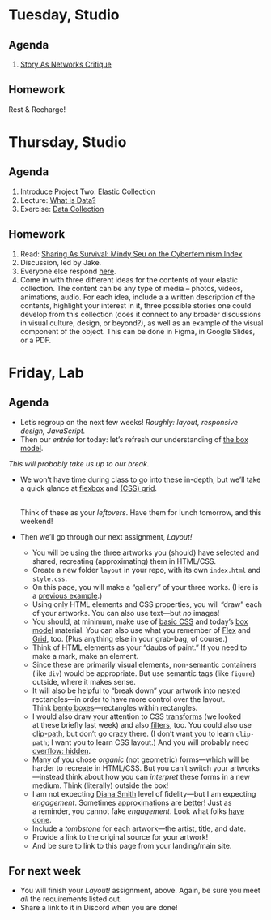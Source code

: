 ---
---

# Tuesday, Studio
## Agenda
1. [Story As Networks Critique](https://docs.google.com/document/d/1qFXhgafa54z1UKo8e6jZIokDNB2YJ_2WEAHaDIf6aUI/edit?usp=sharing)

## Homework
Rest & Recharge!

# Thursday, Studio
## Agenda

1. Introduce Project Two: Elastic Collection
2. Lecture: [What is Data?](https://docs.google.com/presentation/d/19_MVwDxpe_2vG7XYiw6WzsvCb6q3j_G1rM2xqROygFU/edit?usp=sharing)
3. Exercise: [Data Collection](https://docs.google.com/document/d/15PptvLRY973Z-KnEVJtx2v_-4ZQvAzZHT7-LAAIW1CY/edit?usp=sharing)

## Homework
1. Read: [Sharing As Survival: Mindy Seu on the Cyberfeminism Index](https://walkerart.org/magazine/sharing-as-survival-mindy-seu-cyberfeminism-index)
2. Discussion, led by Jake.
3. Everyone else respond [here](https://docs.google.com/document/d/1pv5p2erPfjhSk7HzhXJtdSpO1effd9uR-X4lSVwFSS8/edit?usp=sharing).
4. Come in with three different ideas for the contents of your elastic collection. The content can be any type of media – photos, videos, animations, audio. For each idea, include a a written description of the contents, highlight your interest in it, three possible stories one could develop from this collection (does it connect to any broader discussions in visual culture, design, or beyond?), as well as an example of the visual component of the object. This can be done in Figma, in Google Slides, or a PDF.



# Friday, Lab

## Agenda

- Let’s regroup on the next few weeks! *Roughly: layout, responsive design, JavaScript.*
- Then our *entrée* for today: let’s refresh our understanding of [the box model](https://core-interaction.github.io/lab/box-model/).

*This will probably take us up to our break.*

- We won’t have time during class to go into these in-depth, but we’ll take a quick glance at [flexbox](https://core-interaction.github.io/lab/flexbox/) and [(CSS) grid](https://core-interaction.github.io/lab/grid/).

	\
	Think of these as your *leftovers*. Have them for lunch tomorrow, and this weekend!

- Then we’ll go through our next assignment, *Layout!*
	- You will be using the three artworks you (should) have selected and shared, recreating (approximating) them in HTML/CSS.
	- Create a new folder `layout` in your repo, with its own `index.html` and `style.css`.
	- On this page, you will make a “gallery” of your three works. (Here is a [previous example](https://mfehrenbach.github.io/little-boxes/).)
	- Using only HTML elements and CSS properties, you will “draw” each of your artworks. You can also use text—but *no* images!
	- You should, at minimum, make use of [basic CSS](https://core-interaction.github.io/lab/css/) and today’s [box model](https://core-interaction.github.io/lab/box-model/) material. You can also use what you remember of [Flex](https://core-interaction.github.io/lab/flexbox/) and [Grid](https://core-interaction.github.io/lab/grid/), too. (Plus anything else in your grab-bag, of course.)
	- Think of HTML elements as your “daubs of paint.” If you need to make a mark, make an element.
	- Since these are primarily visual elements, non-semantic containers (like `div`) would be appropriate. But use semantic tags (like `figure`) outside, where it makes sense.
	- It will also be helpful to “break down” your artwork into nested rectangles—in order to have more control over the layout. Think [bento boxes](https://en.wikipedia.org/wiki/Bento)—rectangles within rectangles.
	- I would also draw your attention to CSS [transforms](https://developer.mozilla.org/en-US/docs/Web/CSS/transform) (we looked at these briefly last week) and also [filters](https://developer.mozilla.org/en-US/docs/Web/CSS/filter), too. You could also use [clip-path](https://developer.mozilla.org/en-US/docs/Web/CSS/clip-path), but don’t go crazy there. (I don’t want you to learn `clip-path`; I want you to learn CSS layout.) And you will probably need [overflow: hidden](https://developer.mozilla.org/en-US/docs/Web/CSS/overflow).
	- Many of you chose *organic* (not geometric) forms—which will be harder to recreate in HTML/CSS. But you can’t switch your artworks—instead think about how you can *interpret* these forms in a new medium. Think (literally) outside the box!
	- I am not expecting [Diana Smith](https://diana-adrianne.com) level of fidelity—but I am expecting *engagement*. Sometimes [approximations](https://twitter.com/dz/status/991365966553591808?ref_src=twsrc%5Etfw%7Ctwcamp%5Etweetembed%7Ctwterm%5E991365966553591808%7Ctwgr%5E%7Ctwcon%5Es1_&ref_url=https%3A%2F%2Ftwistedsifter.com%2F2019%2F11%2Fpainting-with-css-and-html-by-diana-smith%2F) are [better](https://twitter.com/mdotslash/status/991510235989721088?ref_src=twsrc%5Etfw%7Ctwcamp%5Etweetembed%7Ctwterm%5E991510235989721088%7Ctwgr%5E%7Ctwcon%5Es1_&ref_url=https%3A%2F%2Ftwistedsifter.com%2F2019%2F11%2Fpainting-with-css-and-html-by-diana-smith%2F)! Just as a reminder, you cannot fake *engagement*. Look what folks [have done](https://css-art.com).
	- Include a [*tombstone*](https://harvardartmuseums.org/article/writing-on-the-wall) for each artwork—the artist, title, and date.
	- Provide a link to the original source for your artwork!
	- And be sure to link to this page from your landing/main site.



## For next week
- You will finish your *Layout!* assignment, above. Again, be sure you meet *all* the requirements listed out.
- Share a link to it in Discord when you are done!
